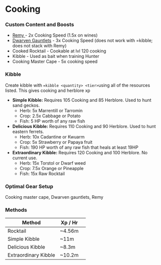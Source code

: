 # Cooking

### Custom Content and Boosts

* [Remy ](https://bso-wiki.oldschool.gg/custom-items/pets)- 2x Cooking Speed (1.5x on wines)
* [Dwarven Gauntlets](../custom-items/equippables.md#dwarven-tools) - 3x Cooking Speed (does not work with =kibble; does not stack with Remy)
* Cooked Rocktail - Cookable at lvl 120 cooking
* Kibble - Used as bait when training Hunter
* Cooking Master Cape - 5x cooking speed

### Kibble

Create kibble with `=kibble <quantity> <tier>`using all of the resources listed. This gives cooking and herblore xp

* **Simple Kibble:** Requires 105 Cooking and 85 Herblore. Used to hunt sand geckos.
  * Herb: 5x Marrentill or Tarromin
  * Crop: 2.5x Cabbage or Potato
  * Fish: 5 HP worth of any raw fish
* **Delicious Kibble:** Requires 110 Cooking and 90 Herblore. Used to hunt eastern ferrets.
  * Herb: 10x Cadantine or Kwuarm
  * Crop: 5x Strawberry or Papaya fruit
  * Fish: 190 HP worth of any raw fish that heals at least 19HP
* **Extraordinary Kibble:** Requires 120 Cooking and 100 Herblore. No current use.
  * Herb: 15x Torstol or Dwarf weed
  * Crop: 7.5x Orange or Pineapple
  * Fish: 15x Raw Rocktail

### Optimal Gear Setup

Cooking master cape, Dwarven gauntlets, Remy

### Methods

| Method               | Xp / Hr  |   |
| -------------------- | -------- | - |
| Rocktail             | \~4.56m  |   |
| Simple Kibble        | \~11m    |   |
| Delicious Kibble     | \~8.3m   |   |
| Extraordinary Kibble | \~10.2m  |   |
